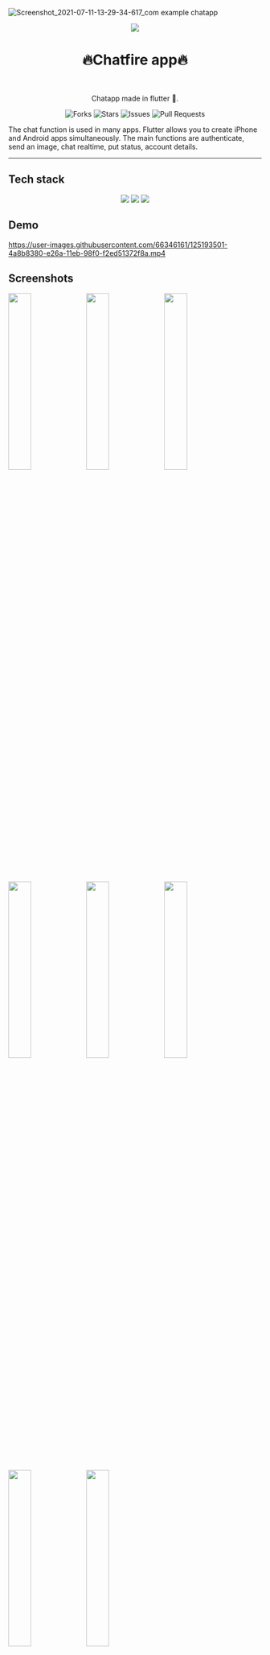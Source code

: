 ![Screenshot_2021-07-11-13-29-34-617_com example chatapp]()


<p align="center" width="100%">
  <img src="https://user-images.githubusercontent.com/66346161/125189646-ba900e80-e256-11eb-9d56-d76cd04aef33.png"/>
</p>  
<h1 align="center">🔥Chatfire app🔥</h1> <br>
<p align="center">Chatapp made in flutter 💓.</p>

<div align="center">

![Forks](https://img.shields.io/github/forks/anotherwebguy/Chat-App-Flutter)
![Stars](https://img.shields.io/github/stars/anotherwebguy/Chat-App-Flutter)
![Issues](https://img.shields.io/github/issues/anotherwebguy/Chat-App-Flutter)
![Pull Requests](https://img.shields.io/github/issues-pr/anotherwebguy/Chat-App-Flutter?) 

</div>

The chat function is used in many apps. Flutter allows you to create iPhone and Android apps simultaneously. The main functions are authenticate, send an image, chat realtime, put status, account details.


----
## Tech stack

<div align="center">
<img src="https://img.shields.io/badge/dart-%230175C2.svg?&style=for-the-badge&logo=dart&logoColor=white"/>  <img src="https://img.shields.io/badge/flutter-%230175C2.svg?&style=for-the-badge&logo=flutter&logoColor=white"/>  <img src="https://img.shields.io/badge/firebase-%230175C2.svg?&style=for-the-badge&logo=firebase&logoColor=white"/>
</div>

## Demo 

https://user-images.githubusercontent.com/66346161/125193501-4a8b8380-e26a-11eb-98f0-f2ed51372f8a.mp4


## Screenshots 

<img src="https://user-images.githubusercontent.com/66346161/125193658-2d0ae980-e26b-11eb-95c2-a75f70097ece.jpg" width=30%/>
<img src="https://user-images.githubusercontent.com/66346161/125193657-2bd9bc80-e26b-11eb-9d66-41d1a4c9fe69.jpg" width=30%/>
<img src="https://user-images.githubusercontent.com/66346161/125193662-2f6d4380-e26b-11eb-8484-8bedbc669cba.jpg" width=30%/>
<img src="https://user-images.githubusercontent.com/66346161/125193663-31370700-e26b-11eb-9702-2fad5df908ee.jpg" width=30%/>
<img src="https://user-images.githubusercontent.com/66346161/125193653-28decc00-e26b-11eb-9a35-c8b80e4303f7.jpg" width=30%/>
<img src="https://user-images.githubusercontent.com/66346161/125194316-58430800-e26e-11eb-8998-5ea216be07bc.jpg" width=30%/>
<img src="https://user-images.githubusercontent.com/66346161/125193661-2ed4ad00-e26b-11eb-829c-fff5a31faae5.jpg" width=30%/>
<img src="https://user-images.githubusercontent.com/66346161/125193659-2da38000-e26b-11eb-9230-606322e46ecd.jpg" width=30%/>


## Getting Started

This project is a starting point for a Flutter application.

A few resources to get you started if this is your first Flutter project:

- [Lab: Write your first Flutter app](https://flutter.dev/docs/get-started/codelab)
- [Cookbook: Useful Flutter samples](https://flutter.dev/docs/cookbook)

For help getting started with Flutter, view our
[online documentation](https://flutter.dev/docs), which offers tutorials,
samples, guidance on mobile development, and a full API reference.

<h2 align= "left"><b>Contributing Guidelines!</b></h2>

1. Make sure to keep the UI consistent while adding a new feature.
2. When adding new packages, use the package version which is compatible with the new flutter 2 update.
3. Make sure that your code is well documented, especially in the tougher areas.
4. Maintain a uniform naming convention throughout the codebase.
5. If your code is being repetitive then refactor it to create a new widget for future use.
6. Make the code as modular as possible, separating the UI from the logic.

Contributions are always welcome! You can also visit our [contributing guidelines](https://github.com/anotherwebguy/Chat-App-Flutter/blob/master/CONTRIBUTING.md) beforing making any contributions. 


<h2 align= "left"><b>Steps</b></h2>

![Steps](https://media.giphy.com/media/o5BzNDDFQnepi/giphy.gif)


**1.** Fork [this](https://github.com/anotherwebguy/Chat-App-Flutter) repository.

<img src="https://user-images.githubusercontent.com/41269164/70219309-9a3eca80-176a-11ea-8a4d-1bd701d07314.png" width=300>


**2.** Clone the forked repository.

```terminal
git clone https://github.com/<your-github-username>/Chat-App-Flutter.git
```

<img src="https://encrypted-tbn0.gstatic.com/images?q=tbn%3AANd9GcT5N0HJ9db7jSvcL4dsDscZQBzqQqqKVs0BnO1OVz26glLWKJRY&usqp=CAU" width="300">

**3.** Navigate to the project directory.

```terminal
cd Chat-App-Flutter
```

**4.** Create a new branch.

```terminal
git checkout -b <your_branch_name>
```

**5.** Make changes in source code.

![changes](https://media.giphy.com/media/QNFhOolVeCzPQ2Mx85/200w_d.gif)


**6.** Commit your changes.
```terminal
git commit -m "Message"
```

**7.** Push your local branch to the remote repository.
```terminal
git push -u origin <your_branch_name>
```

**8.** Create a Pull Request!


Finally, go to your repository in the browser and click on `compare and pull requests`.
Then add a title and description to your pull request that explains your precious effort.

<img src="https://user-images.githubusercontent.com/41269164/70219707-47194780-176b-11ea-96c2-d0c401ddb1e0.png" width=600>
		
click on `Compare and Pull Request`
		
<img src="https://user-images.githubusercontent.com/41269164/70219836-8d6ea680-176b-11ea-81d5-549093bf0954.png" width=600>

**Congratulations!!**  :boom: Sit and relax, you've made your contribution to [Chatfire](https://github.com/anotherwebguy/Chat-App-Flutter) project.

<h2 align= "left"><b>Code of Conduct</b></h2>

We follow certain guidelines in order to maintain this repository. Please find our [code of conduct](https://github.com/anotherwebguy/Chat-App-Flutter/blob/master/CODE_OF_CONDUCT.md) and read it carefully.

<h2 align= "left"><b>License</b></h2>

Distributed under the MIT License. See [LICENSE](https://github.com/anotherwebguy/Chat-App-Flutter/blob/master/LICENSE) for more information.






